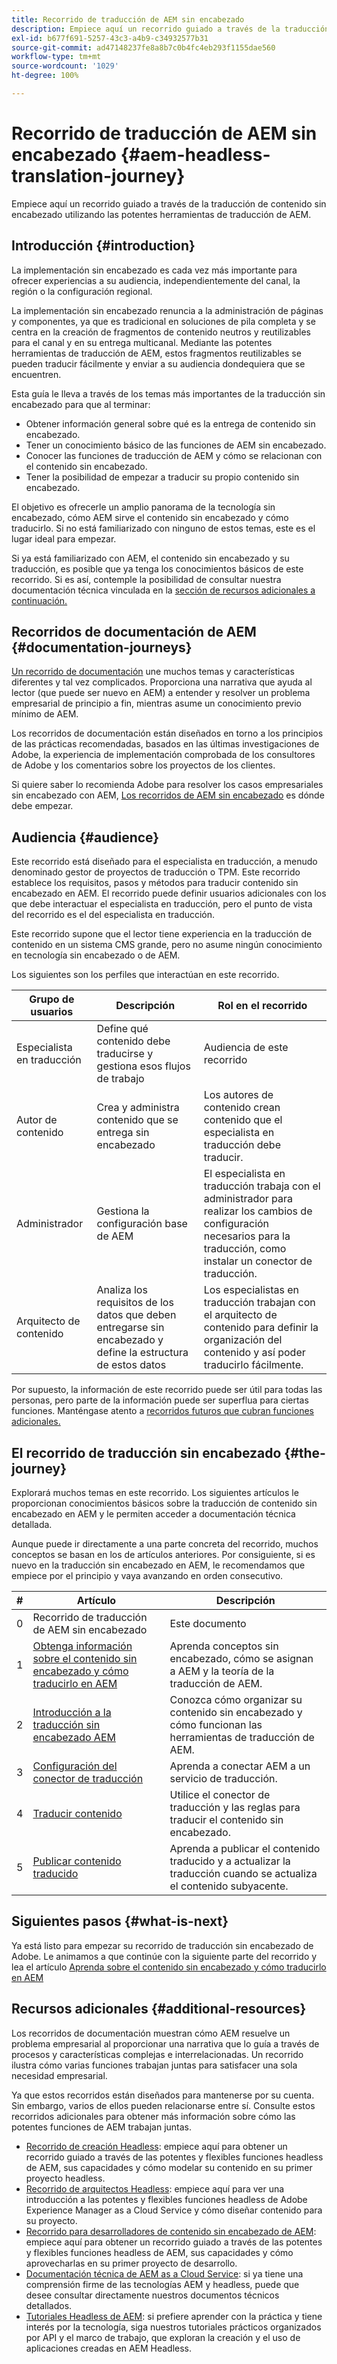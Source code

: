 ```yaml
---
title: Recorrido de traducción de AEM sin encabezado
description: Empiece aquí un recorrido guiado a través de la traducción de contenido sin encabezado utilizando las potentes herramientas de traducción de AEM.
exl-id: b677f691-5257-43c3-a4b9-c34932577b31
source-git-commit: ad47148237fe8a8b7c0b4fc4eb293f1155dae560
workflow-type: tm+mt
source-wordcount: '1029'
ht-degree: 100%

---
```


# Recorrido de traducción de AEM sin encabezado {#aem-headless-translation-journey}

Empiece aquí un recorrido guiado a través de la traducción de contenido sin encabezado utilizando las potentes herramientas de traducción de AEM.

## Introducción {#introduction}

La implementación sin encabezado es cada vez más importante para ofrecer experiencias a su audiencia, independientemente del canal, la región o la configuración regional.

La implementación sin encabezado renuncia a la administración de páginas y componentes, ya que es tradicional en soluciones de pila completa y se centra en la creación de fragmentos de contenido neutros y reutilizables para el canal y en su entrega multicanal. Mediante las potentes herramientas de traducción de AEM, estos fragmentos reutilizables se pueden traducir fácilmente y enviar a su audiencia dondequiera que se encuentren.

Esta guía le lleva a través de los temas más importantes de la traducción sin encabezado para que al terminar:

* Obtener información general sobre qué es la entrega de contenido sin encabezado.
* Tener un conocimiento básico de las funciones de AEM sin encabezado.
* Conocer las funciones de traducción de AEM y cómo se relacionan con el contenido sin encabezado.
* Tener la posibilidad de empezar a traducir su propio contenido sin encabezado.

El objetivo es ofrecerle un amplio panorama de la tecnología sin encabezado, cómo AEM sirve el contenido sin encabezado y cómo traducirlo. Si no está familiarizado con ninguno de estos temas, este es el lugar ideal para empezar.

Si ya está familiarizado con AEM, el contenido sin encabezado y su traducción, es posible que ya tenga los conocimientos básicos de este recorrido. Si es así, contemple la posibilidad de consultar nuestra documentación técnica vinculada en la [sección de recursos adicionales a continuación.](#additional-resources)

## Recorridos de documentación de AEM {#documentation-journeys}

[Un recorrido de documentación](/help/journey-documentation/documentation-journeys.md) une muchos temas y características diferentes y tal vez complicados. Proporciona una narrativa que ayuda al lector (que puede ser nuevo en AEM) a entender y resolver un problema empresarial de principio a fin, mientras asume un conocimiento previo mínimo de AEM.

Los recorridos de documentación están diseñados en torno a los principios de las prácticas recomendadas, basados en las últimas investigaciones de Adobe, la experiencia de implementación comprobada de los consultores de Adobe y los comentarios sobre los proyectos de los clientes.

Si quiere saber lo recomienda Adobe para resolver los casos empresariales sin encabezado con AEM, [Los recorridos de AEM sin encabezado](/help/journey-documentation/documentation-journeys.md) es dónde debe empezar.

## Audiencia {#audience}

Este recorrido está diseñado para el especialista en traducción, a menudo denominado gestor de proyectos de traducción o TPM. Este recorrido establece los requisitos, pasos y métodos para traducir contenido sin encabezado en AEM. El recorrido puede definir usuarios adicionales con los que debe interactuar el especialista en traducción, pero el punto de vista del recorrido es el del especialista en traducción.

Este recorrido supone que el lector tiene experiencia en la traducción de contenido en un sistema CMS grande, pero no asume ningún conocimiento en tecnología sin encabezado o de AEM.

Los siguientes son los perfiles que interactúan en este recorrido.

| Grupo de usuarios | Descripción | Rol en el recorrido |
|---|---|---|
| Especialista en traducción | Define qué contenido debe traducirse y gestiona esos flujos de trabajo | Audiencia de este recorrido |
| Autor de contenido | Crea y administra contenido que se entrega sin encabezado | Los autores de contenido crean contenido que el especialista en traducción debe traducir. |
| Administrador | Gestiona la configuración base de AEM | El especialista en traducción trabaja con el administrador para realizar los cambios de configuración necesarios para la traducción, como instalar un conector de traducción. |
| Arquitecto de contenido | Analiza los requisitos de los datos que deben entregarse sin encabezado y define la estructura de estos datos | Los especialistas en traducción trabajan con el arquitecto de contenido para definir la organización del contenido y así poder traducirlo fácilmente. |

Por supuesto, la información de este recorrido puede ser útil para todas las personas, pero parte de la información puede ser superflua para ciertas funciones. Manténgase atento a [recorridos futuros que cubran funciones adicionales.](/help/journey-documentation/documentation-journeys.md#journeys)

## El recorrido de traducción sin encabezado {#the-journey}

Explorará muchos temas en este recorrido. Los siguientes artículos le proporcionan conocimientos básicos sobre la traducción de contenido sin encabezado en AEM y le permiten acceder a documentación técnica detallada.

Aunque puede ir directamente a una parte concreta del recorrido, muchos conceptos se basan en los de artículos anteriores. Por consiguiente, si es nuevo en la traducción sin encabezado en AEM, le recomendamos que empiece por el principio y vaya avanzando en orden consecutivo.

| # | Artículo | Descripción |
|---|---|---|
| 0 | Recorrido de traducción de AEM sin encabezado | Este documento |
| 1 | [Obtenga información sobre el contenido sin encabezado y cómo traducirlo en AEM](learn-about.md) | Aprenda conceptos sin encabezado, cómo se asignan a AEM y la teoría de la traducción de AEM. |
| 2 | [Introducción a la traducción sin encabezado AEM](getting-started.md) | Conozca cómo organizar su contenido sin encabezado y cómo funcionan las herramientas de traducción de AEM. |
| 3 | [Configuración del conector de traducción](configure-connector.md) | Aprenda a conectar AEM a un servicio de traducción. |
| 4 | [Traducir contenido](translate-content.md) | Utilice el conector de traducción y las reglas para traducir el contenido sin encabezado. |
| 5 | [Publicar contenido traducido](publish-content.md) | Aprenda a publicar el contenido traducido y a actualizar la traducción cuando se actualiza el contenido subyacente. |

## Siguientes pasos {#what-is-next}

Ya está listo para empezar su recorrido de traducción sin encabezado de Adobe. Le animamos a que continúe con la siguiente parte del recorrido y lea el artículo [Aprenda sobre el contenido sin encabezado y cómo traducirlo en AEM](learn-about.md)

## Recursos adicionales {#additional-resources}

Los recorridos de documentación muestran cómo AEM resuelve un problema empresarial al proporcionar una narrativa que lo guía a través de procesos y características complejas e interrelacionadas. Un recorrido ilustra cómo varias funciones trabajan juntas para satisfacer una sola necesidad empresarial.

Ya que estos recorridos están diseñados para mantenerse por su cuenta. Sin embargo, varios de ellos pueden relacionarse entre sí. Consulte estos recorridos adicionales para obtener más información sobre cómo las potentes funciones de AEM trabajan juntas.

* [Recorrido de creación Headless](/help/journey-headless/author/overview.md): empiece aquí para obtener un recorrido guiado a través de las potentes y flexibles funciones headless de AEM, sus capacidades y cómo modelar su contenido en su primer proyecto headless.
* [Recorrido de arquitectos Headless](/help/journey-headless/architect/overview.md): empiece aquí para ver una introducción a las potentes y flexibles funciones headless de Adobe Experience Manager as a Cloud Service y cómo diseñar contenido para su proyecto.
* [Recorrido para desarrolladores de contenido sin encabezado de AEM](/help/journey-headless/developer/overview.md): empiece aquí para obtener un recorrido guiado a través de las potentes y flexibles funciones headless de AEM, sus capacidades y cómo aprovecharlas en su primer proyecto de desarrollo.
* [Documentación técnica de AEM as a Cloud Service](https://experienceleague.adobe.com/docs/experience-manager-cloud-service.html?lang=es): si ya tiene una comprensión firme de las tecnologías AEM y headless, puede que desee consultar directamente nuestros documentos técnicos detallados.
* [Tutoriales Headless de AEM](https://experienceleague.adobe.com/docs/experience-manager-learn/getting-started-with-aem-headless/overview.html?lang=es): si prefiere aprender con la práctica y tiene interés por la tecnología, siga nuestros tutoriales prácticos organizados por API y el marco de trabajo, que exploran la creación y el uso de aplicaciones creadas en AEM Headless.
